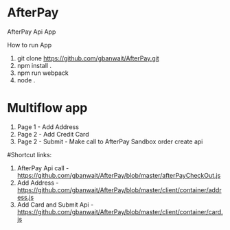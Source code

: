 # AfterPay
AfterPay Api App

How to run App
 1. git clone https://github.com/gbanwait/AfterPay.git
 2. npm install .
 3. npm run webpack
 4. node .
 
 
# Multiflow app 
1. Page 1 - Add Address 
2. Page 2 - Add Credit Card 
3. Page 2 - Submit - Make call to AfterPay Sandbox order create api

#Shortcut links: 
1. AfterPay Api call - https://github.com/gbanwait/AfterPay/blob/master/afterPayCheckOut.js
2. Add Address - https://github.com/gbanwait/AfterPay/blob/master/client/container/address.js
3. Add Card and Submit Api - https://github.com/gbanwait/AfterPay/blob/master/client/container/card.js


